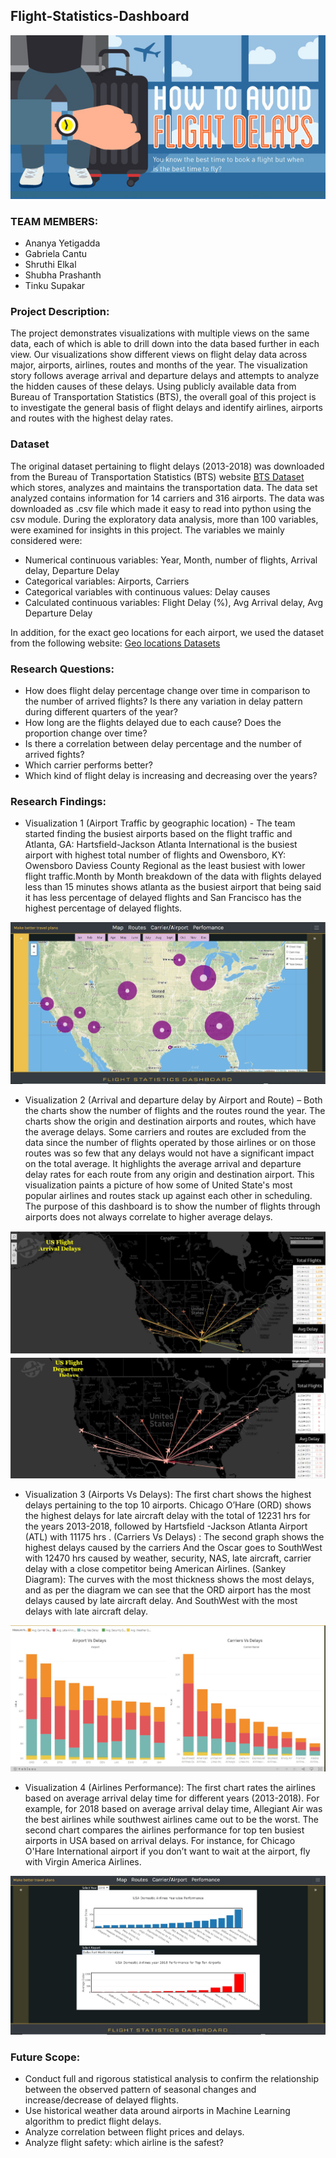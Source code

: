 ## Flight-Statistics-Dashboard

![flight](images/flight.png)

### TEAM MEMBERS:
* Ananya Yetigadda
* Gabriela Cantu
* Shruthi Elkal
* Shubha Prashanth
* Tinku Supakar

### Project Description:
The project demonstrates visualizations with multiple views on the same data, each of which is able to drill down into the data based further in each view. Our visualizations show different views on flight delay data across major, airports, airlines, routes and months of the year. The visualization story follows average arrival and departure delays and attempts to analyze the hidden causes of these delays. Using publicly available data from Bureau of Transportation Statistics (BTS), the overall goal of this project is to investigate the general basis of flight delays and identify airlines, airports and routes with the highest delay rates.

### Dataset
The original dataset pertaining to flight delays (2013-2018) was downloaded from the Bureau of Transportation Statistics (BTS) website [BTS Dataset](https://www.transtats.bts.gov/OT_Delay/OT_DelayCause1.asp) which stores, analyzes and maintains the transportation data.  The data set analyzed contains information for 14 carriers and 316 airports. The data was downloaded as .csv file which made it easy to read into python using the csv module. During the exploratory data analysis, more than 100 variables, were examined for insights in this project. The variables we mainly considered were:
* Numerical continuous variables: Year, Month, number of flights, Arrival delay, Departure Delay
* Categorical variables: Airports, Carriers
* Categorical variables with continuous values: Delay causes
* Calculated continuous variables: Flight Delay (%), Avg Arrival delay, Avg Departure Delay


In addition, for the exact geo locations for each airport, we used the dataset from the following website:
[Geo locations Datasets](https://opendata.socrata.com/dataset/Airport-Codes-mapped-to-Latitude-Longitude-in-the-/rxrh-4cxm)
  
### Research Questions:
* How does flight delay percentage change over time in comparison to the number of arrived flights? Is there any variation in delay pattern during different quarters of the year?
* How long are the flights delayed due to each cause? Does the proportion change over time?
* Is there a correlation between delay percentage and the number of arrived fights?
* Which carrier performs better?
* Which kind of flight delay is increasing and decreasing over the years?

### Research Findings:
* Visualization 1 (Airport Traffic by geographic location) - The team started finding  the busiest airports based on the flight traffic and Atlanta, GA: Hartsfield-Jackson Atlanta International  is the busiest airport with highest total number of flights and  Owensboro, KY: Owensboro Daviess County Regional as the least busiest with lower flight traffic.Month by Month breakdown of the data with flights delayed less than 15 minutes  shows atlanta as the busiest airport that being said it has less percentage of delayed flights  and San Francisco has the highest percentage of delayed flights.  

![page1](images/page1.jpg)

* Visualization 2 (Arrival and departure delay by Airport and Route) – Both the charts show the number of flights and the routes round the year. The charts show the origin and destination airports and routes, which have the average delays. Some carriers and routes are excluded from the data since the number of flights operated by those airlines or on those routes was so few that any delays would not have a significant impact on the total average. It highlights the average arrival and departure delay rates for each route from any origin and destination airport. This visualization paints a picture of how some of United State's most popular airlines and routes stack up against each other in scheduling. The purpose of this dashboard is to show the number of flights through airports does not always correlate to higher average delays.

![page2](images/page2.JPG)
![page3](images/page3JPG.JPG)

* Visualization 3 
(Airports Vs Delays): The first chart shows the highest delays pertaining to the top 10 airports. Chicago O’Hare (ORD) shows the highest delays for late aircraft delay with the total of 12231 hrs for the years 2013-2018, followed by Hartsfield -Jackson Atlanta Airport (ATL) with 11175 hrs .
(Carriers Vs Delays) : The second graph shows the highest delays caused by the carriers And the Oscar goes to SouthWest with 12470 hrs caused by weather, security, NAS, late aircraft, carrier delay with a close competitor being American Airlines.
(Sankey Diagram): The curves with the most thickness shows the most delays, and as per the diagram we can see that the ORD airport has the most delays caused by late aircraft delay. And SouthWest with the most delays with late aircraft delay.

![page4](images/page4.JPG)

* Visualization 4 (Airlines Performance): The first chart rates the airlines based on average arrival delay time for different years (2013-2018). For example, for 2018 based on average arrival delay time, Allegiant Air was the best airlines while southwest airlines came out to be the worst. 
The second chart compares the airlines performance for top ten busiest airports in USA based on arrival delays. For instance, for Chicago O'Hare International airport if you don’t want to wait at the airport, fly with Virgin America Airlines.

![page5](images/page5.JPG)

### Future Scope:
* Conduct full and rigorous statistical analysis to confirm the relationship between the observed pattern of seasonal changes and increase/decrease of delayed flights.
* Use historical weather data around airports in Machine Learning algorithm to predict flight delays.
* Analyze correlation between flight prices and delays.
* Analyze flight safety: which airline is the safest?







